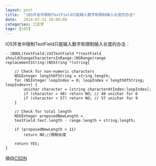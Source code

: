 ```yaml
---
layout: post
title:  "iOS开发中限制TextField只能输入数字和限制输入长度的办法"
date:   2014-07-31 18:00:00
categories: 工匠梦
tags: [iOS]
---
```


iOS开发中限制TextField只能输入数字和限制输入长度的办法：
	
	- (BOOL)textField:(UITextField *)textField 
	shouldChangeCharactersInRange:(NSRange)range 
	replacementString:(NSString *)string{
    
    	// Check for non-numeric characters
    	NSUInteger lengthOfString = string.length;
    	for (NSInteger loopIndex = 0; loopIndex < lengthOfString; loopIndex++) {
        	unichar character = [string characterAtIndex:loopIndex];
        	if (character < 48) return NO; // 48 unichar for 0
        	if (character > 57) return NO; // 57 unichar for 9
    	}
    
    	// Check for total length
    	NSUInteger proposedNewLength = 
    	textField.text.length - range.length + string.length;
    	
    	if (proposedNewLength > 11)
        	return NO;//限制长度
        	
    	return YES;
	}
	
	
摘自[CSDN](http://blog.csdn.net/hintcnuie/article/details/17331971)